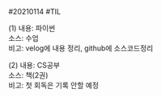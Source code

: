 #20210114
#TIL

(1)
내용: 파이썬 <br>
소스: 수업<br>
비고: velog에 내용 정리, github에 소스코드정리 <br>


(2)
내용: CS공부 <br>
소스: 책(2권)<br>
비고: 첫 회독은 기록 안할 예정 <br>
